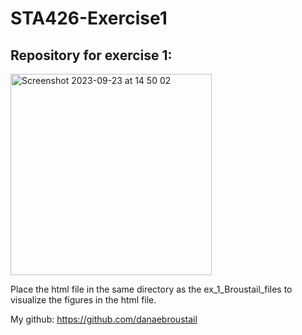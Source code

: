 # STA426-Exercise1

## Repository for exercise 1:

<img width="322" alt="Screenshot 2023-09-23 at 14 50 02" src="https://github.com/danaebroustail/STA426-Exercise1/assets/72189779/8c0f702c-1dc5-41f1-9cbb-317bcc6b94bd">

Place the html file in the same directory as the ex_1_Broustail_files to visualize the figures in the html file.

My github: https://github.com/danaebroustail
